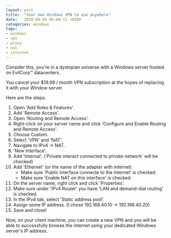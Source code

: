 ```yaml
---
layout: post
title:  "Your own Windows VPN to use anywhere"
date:   2018-08-04 06:00:11 +0300
categories: windows
tags:
- windows
- vpn
- proxy
- nat
- internet
---
```

Consider this, you're in a dystopian universe with a Windows server hosted on EvilCorp™ datacenters.

You cancel your $19.99 / month VPN subscription at the hopes of replacing it with your Window server.

Here are the steps:

1. Open 'Add Roles & Features'.
2. Add 'Remote Access'.
3. Open 'Routing and Remote Access'.
4. Right-click on your server name and click 'Configure and Enable Routing and Remote Access'.
5. Choose Custom.
6. Select 'VPN' and 'NAT'.
7. Navigate to IPv4 -> NAT.
8. 'New Interface'.
9. Add 'Internal'. ('Private interact connected to private network' will be checked)
10. Add 'Ethernet' (or the name of the adapter with internet)
	- Make sure 'Public interface connecte to the Internet' is checked.
	- Make sure 'Enable NAT on this interface' is checked.
11. On the server name, right click and click 'Properties'.
12. Make sure under 'IPv4 Router' you have 'LAN and demand-dial routing' is checked.
13. In the IPv4 tab, select 'Static address pool'.
14. Assign some IP address. (I chose 192.168.40.10 -> 192.168.40.20)
15. Save and close!

Now, on your client machine, you can create a new VPN and you will be able to successfully
browse the internet using your dedicated Windows server's IP address.
